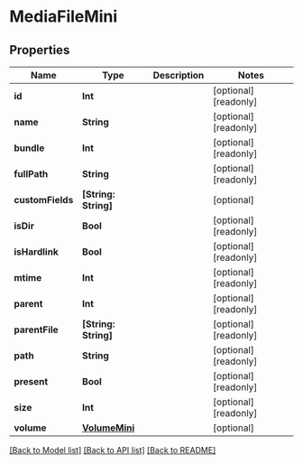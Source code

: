 # MediaFileMini

## Properties

Name | Type | Description | Notes
------------ | ------------- | ------------- | -------------
**id** | **Int** |  | [optional] [readonly] 
**name** | **String** |  | [optional] [readonly] 
**bundle** | **Int** |  | [optional] [readonly] 
**fullPath** | **String** |  | [optional] [readonly] 
**customFields** | **[String: String]** |  | [optional] 
**isDir** | **Bool** |  | [optional] [readonly] 
**isHardlink** | **Bool** |  | [optional] [readonly] 
**mtime** | **Int** |  | [optional] [readonly] 
**parent** | **Int** |  | [optional] [readonly] 
**parentFile** | **[String: String]** |  | [optional] [readonly] 
**path** | **String** |  | [optional] [readonly] 
**present** | **Bool** |  | [optional] [readonly] 
**size** | **Int** |  | [optional] [readonly] 
**volume** | [**VolumeMini**](VolumeMini.md) |  | [optional] 

[[Back to Model list]](../README.md#documentation-for-models) [[Back to API list]](../README.md#documentation-for-api-endpoints) [[Back to README]](../README.md)


